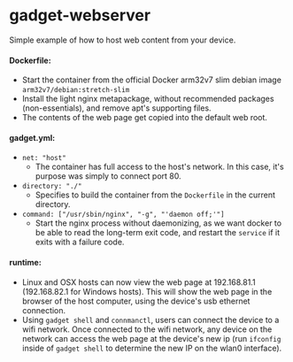 # gadget-webserver
Simple example of how to host web content from your device.

#### Dockerfile:
- Start the container from the official Docker arm32v7 slim debian image `arm32v7/debian:stretch-slim`
- Install the light nginx metapackage, without recommended packages (non-essentials), and remove apt's supporting files.
- The contents of the web page get copied into the default web root.

#### gadget.yml:
- `net: "host"`
  - The container has full access to the host's network. In this case, it's purpose was simply to connect port 80.
- `directory: "./"`
  - Specifies to build the container from the `Dockerfile` in the current directory.
- `command: ["/usr/sbin/nginx", "-g", "'daemon off;'"]`
  - Start the nginx process without daemonizing, as we want docker to be able to read the long-term exit code, and restart the `service` if it exits with a failure code.

#### runtime:
- Linux and OSX hosts can now view the web page at 192.168.81.1 (192.168.82.1 for Windows hosts). This will show the web page in the browser of the host computer, using the device's usb ethernet connection.
- Using `gadget shell` and `connmanctl`, users can connect the device to a wifi network. Once connected to the wifi network, any device on the network can access the web page at the device's new ip (run `ifconfig` inside of `gadget shell` to determine the new IP on the wlan0 interface).

